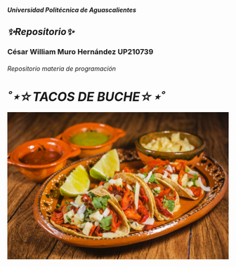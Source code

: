 ##### Universidad Politécnica de Aguascalientes

## ___✨Repositorio✨___
### César William Muro Hernández UP210739

###### Repositorio materia de programación


# ___˚⋆☆TACOS DE BUCHE☆⋆˚___
![):](imagen/shutterstock_1022498464.jpg)
